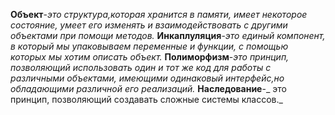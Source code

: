 **Объект**-_это структура,которая хранится в памяти, имеет некоторое состояние,  умеет его изменять и взаимодействовать с другими объектами при помощи методов._
**Инкаплуляция**-_это единый компонент, в который мы упаковываем переменные и функции, с помощью которых мы хотим описать объект._
**Полиморфизм**-_это принцип, позволяющий  использовать один и тот же код для работы с различными объектами, имеющими одинаковый интерфейс,но обладающими различной его реализаций._
**Наследование**-_ это принцип, позволяющий создавать сложные системы классов._ 
